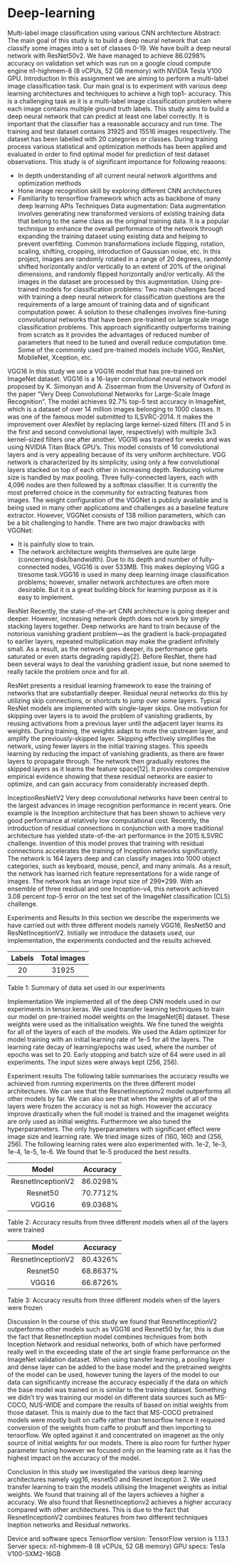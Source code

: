# Deep-learning
Multi-label image classification using various CNN architecture
Abstract: The main goal of this study is to build a deep neural network that can classify some
images into a set of classes 0-19. We have built a deep neural network with
ResNet50v2. We have managed to achieve 86.0298% accuracy on validation set which was run
on a google cloud compute engine n1-highmem-8 (8 vCPUs, 52 GB memory) with NVIDIA
Tesla V100 GPU.
Introduction
In this assignment we are aiming to perform a multi-label image classification task. Our main goal is to experiment with various deep learning architectures and techniques to achieve a high top1- accuracy. This is a challenging task as it is a multi-label image classification problem where each image contains multiple ground truth labels. This study aims to build a deep
neural network that can predict at least one label correctly.
It is important that the classifier has a reasonable accuracy and run time. The training and test
dataset contains 31925 and 15516 images respectively. The dataset has been labelled with 20
categories or classes. During training process various statistical and optimization methods has
been applied and evaluated in order to find optimal model for prediction of test dataset
observations.
This study is of significant importance for following reasons:
- In depth understanding of all current neural network algorithms and optimization methods
- Hone image recognition skill by exploring different CNN architectures
- Familiarity to tensorflow framework which acts as backbone of many deep learning APIs
Techniques
Data augmentation:
Data augmentation involves generating new transformed versions of existing training data that
belong to the same class as the original training data. It is a popular technique to enhance the
overall performance of the network through expanding the training dataset using existing data and
helping to prevent overfitting.
Common transformations include flipping, rotation, scaling, shifting, cropping, introduction of
Gaussian noise, etc. In this project, images are randomly rotated in a range of 20 degrees,
randomly shifted horizontally and/or vertically to an extent of 20% of the original dimensions,
and randomly flipped horizontally and/or vertically. All the images in the dataset are processed by
this augmentation.
Using pre-trained models for classification problems:
Two main challenges faced with training a deep neural network for classification questions are the
requirements of a large amount of training data and of significant computation power. A
solution to these challenges involves fine-tuning convolutional networks that have been
pre-trained on large scale image classification problems. This approach significantly outperforms
training from scratch as it provides the advantages of reduced number of parameters that need to
be tuned and overall reduce computation time. Some of the commonly used pre-trained models
include VGG, ResNet, MobileNet, Xception, etc.

VGG16
In this study we use a VGG16 model that has pre-trained on ImageNet dataset. VGG16 is a
16-layer convolutional neural network model proposed by K. Simonyan and A. Zisserman from
the University of Oxford in the paper “Very Deep Convolutional Networks for Large-Scale Image
Recognition”. The model achieves 92.7% top-5 test accuracy in ImageNet, which is a dataset of
over 14 million images belonging to 1000 classes. It was one of the famous model submitted to
ILSVRC-2014. It makes the improvement over AlexNet by replacing large kernel-sized filters (11
and 5 in the first and second convolutional layer, respectively) with multiple 3x3 kernel-sized
filters one after another. VGG16 was trained for weeks and was using NVIDIA Titan Black
GPU’s. This model consists of 16 convolutional layers and is very appealing because of its very
uniform architecture. VGG network is characterized by its simplicity, using only a few
convolutional layers stacked on top of each other in increasing depth. Reducing volume size is
handled by max pooling. Three fully-connected layers, each with 4,096 nodes are then followed
by a softmax classifier.
It is currently the most preferred choice in the community for extracting features from images.
The weight configuration of the VGGNet is publicly available and is being used in many other applications and challenges as a baseline feature extractor. However, VGGNet consists of 138
million parameters, which can be a bit challenging to handle. There are two major drawbacks
with VGGNet:
- It is painfully slow to train.
- The network architecture weights themselves are quite large (concerning disk/bandwidth).
Due to its depth and number of fully-connected nodes, VGG16 is over 533MB. This makes
deploying VGG a tiresome task.VGG16 is used in many deep learning image classification
problems; however, smaller network architectures are often more desirable. But it is a great
building block for learning purpose as it is easy to implement.

ResNet
Recently, the state-of-the-art CNN architecture is going deeper and deeper. However, increasing
network depth does not work by simply stacking layers together. Deep networks are hard to train
because of the notorious vanishing gradient problem—as the gradient is back-propagated to
earlier layers, repeated multiplication may make the gradient infinitely small. As a result, as the
network goes deeper, its performance gets saturated or even starts degrading rapidly[2].
Before ResNet, there had been several ways to deal the vanishing gradient issue, but none seemed
to really tackle the problem once and for all.

ResNet presents a residual learning framework to ease the training of networks that are
substantially deeper. Residual neural networks do this by utilizing skip connections, or shortcuts
to jump over some layers. Typical ResNet models are implemented with single-layer skips. One
motivation for skipping over layers is to avoid the problem of vanishing gradients, by reusing
activations from a previous layer until the adjacent layer learns its weights. During training, the
weights adapt to mute the upstream layer, and amplify the previously-skipped layer. Skipping
effectively simplifies the network, using fewer layers in the initial training stages. This speeds
learning by reducing the impact of vanishing gradients, as there are fewer layers to propagate
through. The network then gradually restores the skipped layers as it learns the feature space[12].
It provides comprehensive empirical evidence showing that these residual networks are easier to
optimize, and can gain accuracy from considerably increased depth.

InceptionResNetV2
Very deep convolutional networks have been central to the largest advances in image recognition
performance in recent years. One example is the Inception architecture that has been shown to
achieve very good performance at relatively low computational cost. Recently, the introduction of
residual connections in conjunction with a more traditional architecture has yielded
state-of-the-art performance in the 2015 ILSVRC challenge. Invention of this model proves that
training with residual connections accelerates the training of Inception networks significantly.
The network is 164 layers deep and can classify images into 1000 object categories, such as
keyboard, mouse, pencil, and many animals. As a result, the network has learned rich feature
representations for a wide range of images. The network has an image input size of 299*299.
With an ensemble of three residual and one Inception-v4, this network achieved 3.08 percent
top-5 error on the test set of the ImageNet classification (CLS) challenge.

Experiments and Results
In this section we describe the experiments we have carried out with three different models
namely VGG16, ResNet50 and ResNetInceptionV2. Initially we introduce the datasets used, our
implementation, the experiments conducted and the results achieved.

Labels   |Total images  |
 :-:     | :-:          |
 20      | 31925        |
 
 Table 1: Summary of data set used in our experiments
 
 Implementation
We implemented all of the deep CNN models used in our experiments in tensor.keras. We used
transfer learning techniques to train our model on pre-trained model weights on the ImageNet[6]
dataset. These weights were used as the initialisation weights. We fine tuned the weights for all of
the layers of each of the models. We used the Adam optimizer for model training with an initial
learning rate of 1e-5 for all the layers. The learning rate decay of learning/epochs was used,
where the number of epochs was set to 20. Early stopping and batch size of 64 were used in all
experiments. The input sizes were always kept (256, 256).

Experiment results
The following table summarises the accuracy results we achieved from running experiments on
the three different model architectures. We can see that the ResnetInceptionv2 model outperforms
all other models by far. We can also see that when the weights of all of the layers were frozen the
accuracy is not as high. However the accuracy improve drastically when the full model is trained
and the imagenet weights are only used as initial weights. Furthermore we also tuned the
hyperparameters. The only hyperparameters with significant effect were image size and learning
rate. We tried image sizes of (160, 160) and (256, 256). The following learning rates were also
experimented with. 1e-2, 1e-3, 1e-4, 1e-5, 1e-6. We found that 1e-5 produced the best results.

Model             |Accuracy  |
 :-:              | :-:      |
 ResnetInceptionV2| 86.0298% |
 Resnet50         | 70.7712% |
 VGG16            | 69.0368% |
 
 Table 2: Accuracy results from three different models when all of the layers were trained
 
 Model             |Accuracy |
 :-:              | :-:      |
 ResnetInceptionV2| 80.4326% |
 Resnet50         | 68.8637% |
 VGG16            | 66.8726% |
 
 Table 3: Accuracy results from three different models when of the layers were frozen
 
 Discussion
In the course of this study we found that ResnetInceptionV2 outperforms other models such as
VGG16 and Resnet50 by far, this is due the fact that ResnetInception model combines techniques
from both Inception Network and residual networks, both of which have performed really well in
the exceeding state of the art single frame performance on the ImageNet validation dataset. When
using transfer learning, a pooling layer and dense layer can be added to the base model and the
pretrained weights of the model can be used, however tuning the layers of the model to our data
can significantly increase the accuracy especially if the data on which the base model was trained
on is similar to the training dataset. Something we didn’t try was training our model on different
data sources such as MS-COCO, NUS-WIDE and compare the results of based on initial weights
from those dataset. This is mainly due to the fact that MS-COCO pretrained models were mostly
built on caffe rather than tensorflow hence it required conversion of the weights from caffe to
probuff and then importing to tensorflow. We opted against it and concentrated on imagenet as the
only source of initial weights for our models. There is also room for further hyper parameter
tuning however we focused only on the learning rate as it has the highest impact on the accuracy
of the model.

Conclusion
In this study we investigated the various deep learning architectures namely vgg16, resnet50 and
Resnet Inception 2. We used transfer learning to train the models utilising the Imagenet weights
as initial weights. We found that training all of the layers achieves a higher a accuracy. We also
found that ResnetInceptionv2 achieves a higher accuracy compared with other architectures. This
is due to the fact that ResnetInceptionV2 combines features from two different techniques
Ineption networks and Residual networks.

Device and software specs
Tensorflow version: TensorFlow version is 1.13.1
Server specs: n1-highmem-8 (8 vCPUs, 52 GB memory)
GPU specs: Tesla V100-SXM2-16GB
